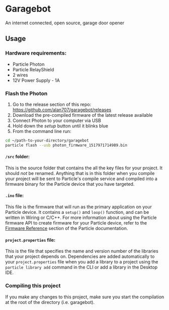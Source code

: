 # Garagebot

An internet connected, open source, garage door opener

## Usage

### Hardware requirements:
- Particle Photon
- Particle RelayShield
- 2 wires
- 12V Power Supply - 1A

### Flash the Photon

1. Go to the release section of this repo: https://github.com/alan707/garagebot/releases
2. Download the pre-compiled firmware of the latest release available
3. Connect Photon to your computer via USB
4. Hold down the _setup_ button until it blinks blue
4. From the command line run:
```sh
cd ~/path-to-your-directory/garagebot
particle flash --usb photon_firmware_1517971714989.bin 
```

#### ```/src``` folder:  
This is the source folder that contains the all the key files for your project. It should *not* be renamed. Anything that is in this folder when you compile your project will be sent to Particle's compile service and compiled into a firmware binary for the Particle device that you have targeted.

#### ```.ino``` file:
This file is the firmware that will run as the primary application on your Particle device. It contains a `setup()` and `loop()` function, and can be written in Wiring or C/C++. For more information about using the Particle firmware API to create firmware for your Particle device, refer to the [Firmware Reference](https://docs.particle.io/reference/firmware/) section of the Particle documentation.

#### ```project.properties``` file:  
This is the file that specifies the name and version number of the libraries that your project depends on. Dependencies are added automatically to your `project.properties` file when you add a library to a project using the `particle library add` command in the CLI or add a library in the Desktop IDE.

### Compiling this project

If you make any changes to this project, make sure you start the compilation at the root of the directory (i.e. garagebot). 
